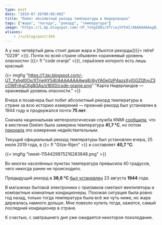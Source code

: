 ```yaml
---
type: post
date: "2019-07-26T00:00:00Z"
title: "Побит абсолютный рекорд температуры в Нидерландах"
tags: ["жара", "погода", "рекорд", "температура"]
image: "https://1.bp.blogspot.com/-UT_YxhgI0Os/XTriejhY54I/AAAAAAAAwg8/4iyYAGe0zP4azsXylGGZQfoyZ3cOWFrAgCKgBGAs/s1600/code-oranje.png"
aliases:
    - /ru/blog/post/349
---
```


А у нас четвёртый день стоит дикая жара и [бьются рекорды]({{< relref "0229" >}}). Почти по всей стране объявлен «оранжевый уровень опасности» ({{< fl "code oranje" >}}), серьёзнее которого есть лишь красный:

{{< imgfig "https://1.bp.blogspot.com/-UT_YxhgI0Os/XTriejhY54I/AAAAAAAAwg8/4iyYAGe0zP4azsXylGGZQfoyZ3cOWFrAgCKgBGAs/s1600/code-oranje.png" "Карта Нидерландов — оранжевый уровень опасности." >}}

Вчера и позавчера был побит абсолютный рекорд температуры в стране за всю историю измерений — прежний рекорд был установлен в 1944 году и продержался почти **75 лет**.

<!--more-->

Сначала национальная метеорологическая служба KNMI [сообщила](https://twitter.com/KNMI/status/1154362572138852354), что в местечке Deelen была замеряна температура **41,7 °C**, но потом [признала](https://twitter.com/KNMI/status/1154372338806398976) это измерение недействительным.

Текущий официальный рекорд температуры был установлен вчера, 25 июля 2019 года, в {{< fl "Gilze-Rijen" >}} и составляет **40,7 °C**:

{{< imgfig "tweet-1154429975216283648.png" >}}

Во многих населённых пунктах температура превысила 40 градусов, чего никогда ранее не происходило.

Предыдущий рекорд в **38,6 °C** [был установлен](https://www.knmi.nl/over-het-knmi/nieuws/nationaal-hitterecord-na-75-jaar-verbroken) 23 августа **1944** года.

В магазинах бытовой электроники с прилавков сметают вентиляторы и компактные комнатные кондиционеры. Похожая ситуация была ровно год назад, только тогда температура была всё же чуть ниже, но жара держалась намного дольше. Мне повезло купить тогда, кажется, самый последний кондиционер в стране.

К счастью, с завтрашнего дня уже ожидается некоторое похолодание.
